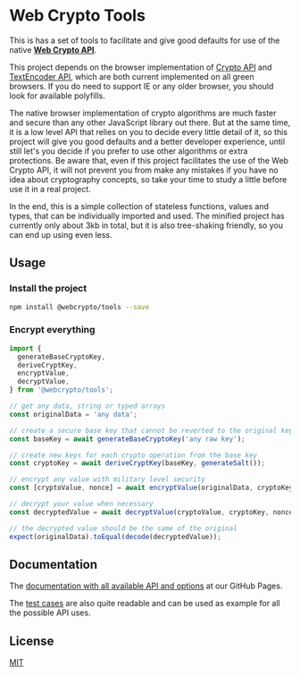 # Web Crypto Tools

This is has a set of tools to facilitate and give good defaults for use of the native **[Web Crypto API](https://developer.mozilla.org/en-US/docs/Web/API/Web_Crypto_API)**.

This project depends on the browser implementation of [Crypto API](https://caniuse.com/#feat=cryptography) and [TextEncoder API](https://caniuse.com/#feat=textencoder), which are both current implemented on all green browsers. If you do need to support IE or any older browser, you should look for available polyfills.

The native browser implementation of crypto algorithms are much faster and secure than any other JavaScript library out there. But at the same time, it is a low level API that relies on you to decide every little detail of it, so this project will give you good defaults and a better developer experience, until still let's you decide if you prefer to use other algorithms or extra protections. Be aware that, even if this project facilitates the use of the Web Crypto API, it will not prevent you from make any mistakes if you have no idea about cryptography concepts, so take your time to study a little before use it in a real project.

In the end, this is a simple collection of stateless functions, values and types, that can be individually imported and used. The minified project has currently only about 3kb in total, but it is also tree-shaking friendly, so you can end up using even less.

## Usage

### Install the project

```bash
npm install @webcrypto/tools --save
```

### Encrypt everything

```ts
import {
  generateBaseCryptoKey,
  deriveCryptKey,
  encryptValue,
  decryptValue,
} from '@webcrypto/tools';

// get any data, string or typed arrays
const originalData = 'any data';

// create a secure base key that cannot be reverted to the original key value
const baseKey = await generateBaseCryptoKey('any raw key');

// create new keys for each crypto operation from the base key
const cryptoKey = await deriveCryptKey(baseKey, generateSalt());

// encrypt any value with military level security
const [cryptoValue, nonce] = await encryptValue(originalData, cryptoKey);

// decrypt your value when necessary
const decryptedValue = await decryptValue(cryptoValue, cryptoKey, nonce);

// the decrypted value should be the same of the original
expect(originalData).toEqual(decode(decryptedValue));
```

## Documentation

The [documentation with all available API and options](https://willgm.github.io/web-crypto-tools/) at our GitHub Pages.

The [test cases](https://github.com/willgm/web-crypto-tools/tree/master/test) are also quite readable and can be used as example for all the possible API uses.

## License

[MIT](https://github.com/willgm/web-crypto-tools/blob/master/LICENSE)
